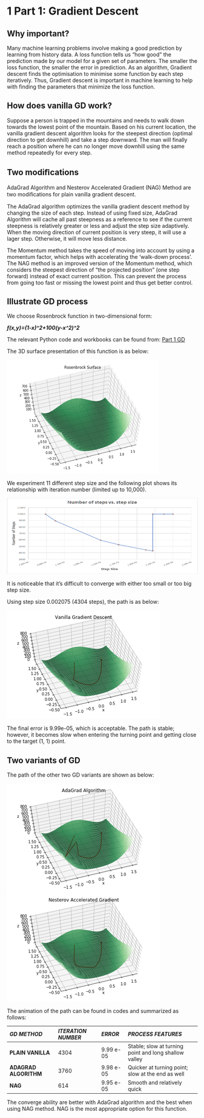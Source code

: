 # 1 Part 1: Gradient Descent
## Why important?
Many machine learning problems involve making a good prediction by learning from history data. A loss function tells us “how good” the prediction made by our model for a given set of parameters. The smaller the loss function, the smaller the error in prediction. As an algorithm, Gradient descent finds the optimisation to minimise some function by each step iteratively. Thus, Gradient descent is important in machine learning to help with finding the parameters that minimize the loss function.
## How does vanilla GD work?
Suppose a person is trapped in the mountains and needs to walk down towards the lowest point of the mountain. Based on his current location, the vanilla gradient descent algorithm looks for the steepest direction (optimal direction to get downhill) and take a step downward. The man will finally reach a position where he can no longer move downhill using the same method repeatedly for every step.
## Two modiﬁcations 
AdaGrad Algorithm and Nesterov Accelerated Gradient (NAG) Method are two modiﬁcations for plain vanilla gradient descent.

The AdaGrad algorithm optimizes the vanilla gradient descent method by changing the size of each step. Instead of using fixed size, AdaGrad Algorithm will cache all past steepness as a reference to see if the current steepness is relatively greater or less and adjust the step size adaptively. When the moving direction of current position is very steep, it will use a lager step. Otherwise, it will move less distance.

The Momentum method takes the speed of moving into account by using a momentum factor, which helps with accelerating the ‘walk-down process’. The NAG method is an improved version of the Momentum method, which considers the steepest direction of “the projected position” (one step forward) instead of exact current position. This can prevent the process from going too fast or missing the lowest point and thus get better control.

## Illustrate GD process
We choose Rosenbrock function in two-dimensional form:

***f(x,y)=(1-x)^2+100(y-x^2)^2***

The relevant Python code and workbooks can be found from:
[Part 1 GD](https://github.com/jznyxmd/AML-2019-Group16/blob/master/AML_2019_Coursework_Part1.zip)

The 3D surface presentation of this function is as below:

<img src="https://github.com/jznyxmd/AML-2019-Group16/blob/master/Rosenbrock_Surface.png" width="400" height="300">

We experiment 11 different step size and the following plot shows its relationship with iteration number (limited up to 10,000).

<img src="https://github.com/jznyxmd/AML-2019-Group16/blob/master/nsteps_vs_stepsz.png" width="700" height="200">

It is noticeable that it’s difficult to converge with either too small or too big step size. 

Using step size 0.002075 (4304 steps), the path is as below:

![](https://github.com/jznyxmd/AML-2019-Group16/blob/master/gd_path.png)

The final error is  9.99e-05, which is acceptable. The path is stable; however, it becomes slow when entering the turning point and getting close to the target (1, 1) point.

## Two variants of GD 
The path of the other two GD variants are shown as below: 

![](https://github.com/jznyxmd/AML-2019-Group16/blob/master/agd_path.png)
![](https://github.com/jznyxmd/AML-2019-Group16/blob/master/ngd_path.png)

The animation of the path can be found in codes and summarized as follows:

|***GD METHOD***      |***ITERATION NUMBER***|***ERROR***|***PROCESS FEATURES***                               |
|:--------------------|:---------------------|:----------|:----------------------------------------------------|
|**PLAIN VANILLA**    |4304                  |9.99 e-05  |Stable; slow at turning point and long shallow valley|
|**ADAGRAD ALGORITHM**|3760                  |9.98 e-05  |Quicker at turning point; slow at the end as well    |
|**NAG**              |614                   |9.95 e-05  |Smooth and relatively quick                          |

The converge ability are better with AdaGrad algorithm and the best when using NAG method. NAG is the most appropriate option for this function.

